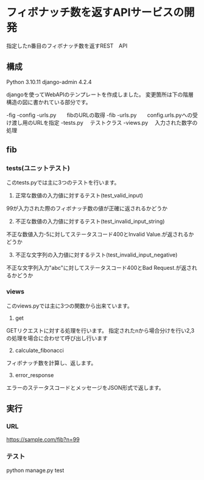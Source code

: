 # フィボナッチ数を返すAPIサービスの開発

指定したn番目のフィボナッチ数を返すREST　API

## 構成

Python 3.10.11
django-admin 4.2.4

djangoを使ってWebAPIのテンプレートを作成しました。
変更箇所は下の階層構造の図に書かれている部分です。


-fig
    -config
        -urls.py　　fibのURLの取得
    -fib
        -urls.py　　config.urls.pyへの受け渡し用のURLを指定
        -tests.py 　テストクラス
        -views.py 　入力された数字の処理

## fib

### tests(ユニットテスト)

このtests.pyでは主に3つのテストを行います。

1. 正常な数値の入力値に対するテスト(test_valid_input)

99が入力された際のフィボナッチ数の値が正確に返されるかどうか

2. 不正な数値の入力値に対するテスト(test_invalid_input_string)

不正な数値入力-5に対してステータスコード400とInvalid Value.が返されるかどうか

3. 不正な文字列の入力値に対するテスト(test_invalid_input_negative)

不正な文字列入力"abc"に対してステータスコード400とBad Request.が返されるかどうか

### views

このviews.pyでは主に3つの関数から出来ています。

1. get

GETリクエストに対する処理を行います。
指定されたnから場合分けを行い2,3の処理を場合に合わせて呼び出し行います

2. calculate_fibonacci

フィボナッチ数を計算し、返します。

3. error_response

エラーのステータスコードとメッセージをJSON形式で返します。


## 実行

### URL

https://sample.com/fib?n=99

### テスト

python manage.py test 
